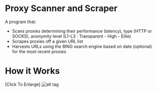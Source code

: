 # Proxy Scanner and Scraper

A program that:
 - Scans proxies determining their performance (latency), type (HTTP or SOCKS), anonymity level (L1-L3 : Transparent - High - Elite)
 - Scrapes proxies off a given URL list
 - Harvests URLs using the BING search engine based on date (optional) for the most recent proxies 


# How it Works
[Click To Enlarge]
![alt tag](https://raw.githubusercontent.com/jpxue/Proxy_Toolkit_Scan-Scrape/master/how_it_works.png)
